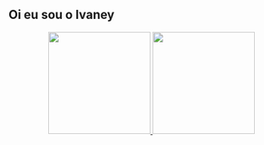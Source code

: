 ## Oi eu sou o Ivaney
<div align="center">
  <a href="https://github.com/ivaneyvieira">
  <img height="180em" src="https://github-readme-stats.vercel.app/api?username=ivaneyvieira&show_icons=true&theme=dracula&include_all_commits=true&count_private=true"/>
  <img height="180em" src="https://github-readme-stats.vercel.app/api/top-langs/?username=ivaneyvieira&layout=compact&langs_count=7&theme=dracula"/>
</div>
